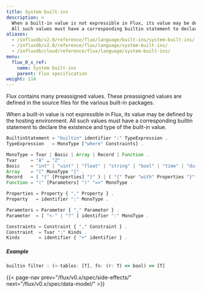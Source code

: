 ```yaml
---
title: System built-ins
description: >
  When a built-in value is not expressible in Flux, its value may be defined by the hosting environment.
  All such values must have a corresponding builtin statement to declare the existence and type of the built-in value.
aliases:
  - /influxdb/v2.0/reference/flux/language/built-ins/system-built-ins/
  - /influxdb/v2.0/reference/flux/language/system-built-ins/
  - /influxdb/cloud/reference/flux/language/system-built-ins/
menu:
  flux_0_x_ref:
    name: System built-ins
    parent: Flux specification
weight: 114
---
```


Flux contains many preassigned values. These preassigned values are defined in the source files for the various built-in packages.

When a built-in value is not expressible in Flux, its value may be defined by the hosting environment.
All such values must have a corresponding builtin statement to declare the existence and type of the built-in value.

```js
BuiltinStatement = "builtin" identifier ":" TypeExpression .
TypeExpression   = MonoType ["where" Constraints] .

MonoType = Tvar | Basic | Array | Record | Function .
Tvar     = "A" … "Z" .
Basic    = "int" | "uint" | "float" | "string" | "bool" | "time" | "duration" | "bytes" | "regexp" .
Array    = "[" MonoType "]" .
Record   = ( "{" [Properties] "}" ) | ( "{" Tvar "with" Properties "}" ) .
Function = "(" [Parameters] ")" "=>" MonoType .

Properties = Property { "," Property } .
Property   = identifier ":" MonoType .

Parameters = Parameter { "," Parameter } .
Parameter  = [ "<-" | "?" ] identifier ":" MonoType .

Constraints = Constraint { "," Constraint } .
Constraint  = Tvar ":" Kinds .
Kinds       = identifier { "+" identifier } .
```

##### Example

```js
builtin filter : (<-tables: [T], fn: (r: T) => bool) => [T]
```

{{< page-nav prev="/flux/v0.x/spec/side-effects/" next="/flux/v0.x/spec/data-model/" >}}
